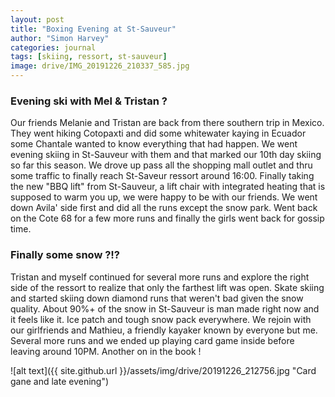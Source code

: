 ```yaml
---
layout: post
title: "Boxing Evening at St-Sauveur"
author: "Simon Harvey"
categories: journal
tags: [skiing, ressort, st-sauveur]
image: drive/IMG_20191226_210337_585.jpg
---
```


### Evening ski with Mel & Tristan ?
Our friends Melanie and Tristan are back from there southern trip in Mexico.  They went hiking Cotopaxti and did some whitewater kaying in Ecuador some Chantale wanted to know everything that had happen.  We went evening skiing in St-Sauveur with them and that marked our 10th day skiing so far this season.  We drove up pass all the shopping mall outlet and thru some traffic to finally reach St-Saveur ressort around 16:00.  Finally taking the new "BBQ lift" from St-Sauveur, a lift chair with integrated heating that is supposed to warm you up, we were happy to be with our friends.  We went down Avila' side first and did all the runs except the snow park.  Went back on the Cote 68 for a few more runs and finally the girls went back for gossip time.

### Finally some snow ?!?
Tristan and myself continued for several more runs and explore the right side of the ressort to realize that only the farthest lift was open.  Skate skiing and started skiing down diamond runs that weren't bad given the snow quality.  About 90%+ of the snow in St-Sauveur is man made right now and it feels like it.  Ice patch and tough snow pack everywhere.  We rejoin with our girlfriends and Mathieu, a friendly kayaker known by everyone but me.  Several more runs and we ended up playing card game inside before leaving around 10PM.  Another on in the book !

![alt text]({{ site.github.url }}/assets/img/drive/20191226_212756.jpg "Card gane and late evening")
